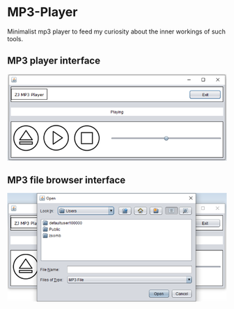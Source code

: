 # MP3-Player

Minimalist mp3 player to feed my curiosity about the inner workings of such tools.

## MP3 player interface

![music player interface](https://github.com/zsomborjoel/MP3-Player/blob/master/mp3player.PNG)

## MP3 file browser interface

![file browser interface](https://github.com/zsomborjoel/MP3-Player/blob/master/mp3filebrowser.PNG)

